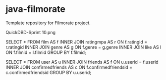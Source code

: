 # java-filmorate
Template repository for Filmorate project.

QuickDBD-Sprint 10.png

SELECT *
FROM film AS f
INNER JOIN ratingmpa AS r ON f.ratingid = r.ratingid
INNER JOIN genre AS g ON f.genre = g.genre
INNER JOIN like AS l ON f.filmid = l.filmid
GROUP BY f.filmid;

SELECT *
FROM user AS u
INNER JOIN friends AS f ON u.userid = f.userid
INNER JOIN confirmedfriends AS c ON f.confirmedfriendsid = c.confirmedfriendsid
GROUP BY u.userid;